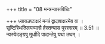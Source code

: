 +++
title = "08 मन्त्रन्यासविधिः"

+++
ध्यायन्नष्टाक्षरं मन्त्रं द्वादशाक्षरमेव वा ।  
सृष्टिस्थितिलयव्यासै र्हस्तन्यास पुरस्सरम् ॥ 3.51 ॥  
न्यस्येदङ्ग्रषु मूर्धादि पादान्तेषु यथा तथम् ।  